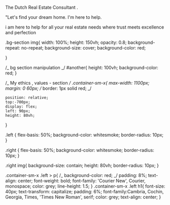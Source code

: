 <!-- About section -->

The Dutch Real Estate Consultant .

"Let's find your dream home. I'm here to help.

i am here to help for all your real estate needs where trust meets excellence and perfection

.bg-section img{
width: 100%;
height: 150vh;
opacity: 0.8;
background-repeat: no-repeat;
background-size: cover;
background-color: red;

}

/_ bg section manipulation _/
#another{
height: 100vh;
background-color: red;
}

/_ My ethics , values - section _/
.container-sm-x{
max-width: 1100px;
margin: 0 60px;
/_ border: 1px solid red; _/

    position: relative;
    top:-700px;
    display: flex;
    left: 90px;
    height: 80vh;

}

.left {
flex-basis: 50%;
background-color: whitesmoke;
border-radius: 10px;
}

.right {
flex-basis: 50%;
background-color: whitesmoke;
border-radius: 10px;
}

.right img{
background-size: contain;
height: 80vh;
border-radius: 10px;
}

.container-sm-x .left > p{
/_ background-color: red; _/
padding: 8%;
text-align: center;
font-weight: bold;
font-family: 'Courier New', Courier, monospace;
color: grey;
line-height: 1.5;
}
.container-sm-x .left h1{
font-size: 40px;
text-transform: capitalize;
padding: 6%;
font-family:Cambria, Cochin, Georgia, Times, 'Times New Roman', serif;
color: grey;
text-align: center;
}
